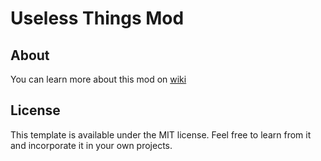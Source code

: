 # Useless Things Mod

## About

You can learn more about this mod on [wiki]()

## License

This template is available under the MIT license. Feel free to learn from it and incorporate it in your own projects.
